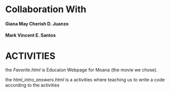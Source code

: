 # Collaboration With #
#### Giana May Cherish D. Juanzo ####
#### Mark Vincent E. Santos ####

# ACTIVITIES #

the *Favorite.html* is Educaion Webpage for Moana (the movie we chose).

the *html_intro_answers.html* is a activities where teaching us to write a code according to the activities
